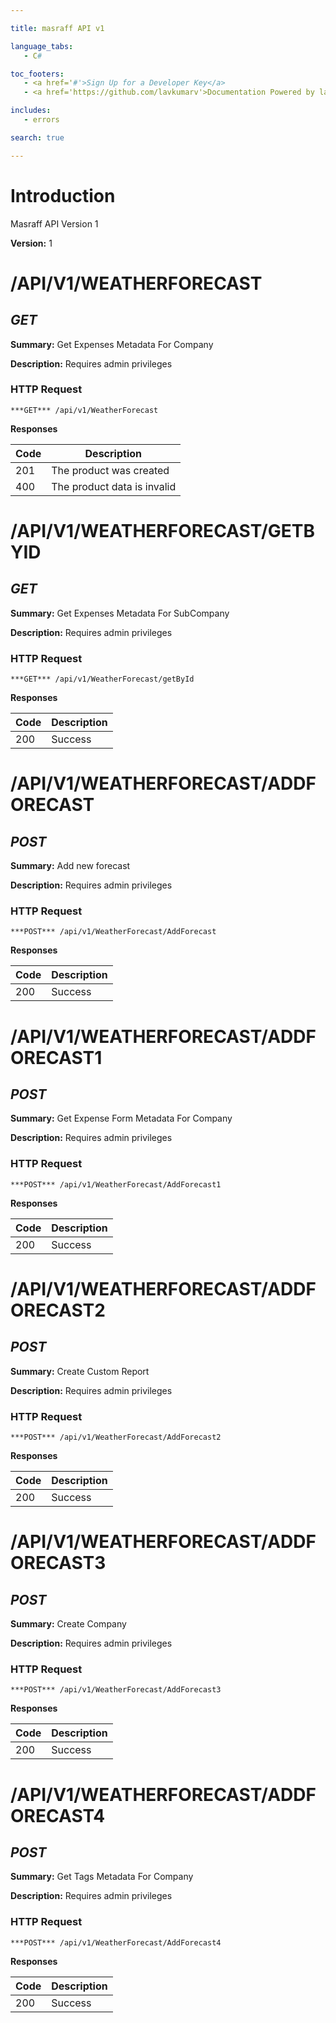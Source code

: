 ```yaml
--- 

title: masraff API v1 

language_tabs: 
   - C# 

toc_footers: 
   - <a href='#'>Sign Up for a Developer Key</a> 
   - <a href='https://github.com/lavkumarv'>Documentation Powered by lav</a> 

includes: 
   - errors 

search: true 

--- 
```


# Introduction 

Masraff API Version 1 

**Version:** 1 

# /API/V1/WEATHERFORECAST
## ***GET*** 

**Summary:** Get Expenses Metadata For Company

**Description:** Requires admin privileges

### HTTP Request 
`***GET*** /api/v1/WeatherForecast` 

**Responses**

| Code | Description |
| ---- | ----------- |
| 201 | The product was created |
| 400 | The product data is invalid |

# /API/V1/WEATHERFORECAST/GETBYID
## ***GET*** 

**Summary:** Get Expenses Metadata For SubCompany

**Description:** Requires admin privileges

### HTTP Request 
`***GET*** /api/v1/WeatherForecast/getById` 

**Responses**

| Code | Description |
| ---- | ----------- |
| 200 | Success |

# /API/V1/WEATHERFORECAST/ADDFORECAST
## ***POST*** 

**Summary:** Add new forecast

**Description:** Requires admin privileges

### HTTP Request 
`***POST*** /api/v1/WeatherForecast/AddForecast` 

**Responses**

| Code | Description |
| ---- | ----------- |
| 200 | Success |

# /API/V1/WEATHERFORECAST/ADDFORECAST1
## ***POST*** 

**Summary:** Get Expense Form Metadata For Company

**Description:** Requires admin privileges

### HTTP Request 
`***POST*** /api/v1/WeatherForecast/AddForecast1` 

**Responses**

| Code | Description |
| ---- | ----------- |
| 200 | Success |

# /API/V1/WEATHERFORECAST/ADDFORECAST2
## ***POST*** 

**Summary:** Create Custom Report

**Description:** Requires admin privileges

### HTTP Request 
`***POST*** /api/v1/WeatherForecast/AddForecast2` 

**Responses**

| Code | Description |
| ---- | ----------- |
| 200 | Success |

# /API/V1/WEATHERFORECAST/ADDFORECAST3
## ***POST*** 

**Summary:** Create Company

**Description:** Requires admin privileges

### HTTP Request 
`***POST*** /api/v1/WeatherForecast/AddForecast3` 

**Responses**

| Code | Description |
| ---- | ----------- |
| 200 | Success |

# /API/V1/WEATHERFORECAST/ADDFORECAST4
## ***POST*** 

**Summary:** Get Tags Metadata For Company

**Description:** Requires admin privileges

### HTTP Request 
`***POST*** /api/v1/WeatherForecast/AddForecast4` 

**Responses**

| Code | Description |
| ---- | ----------- |
| 200 | Success |

<!-- Converted with the swagger-to-slate https://github.com/lavkumarv/swagger-to-slate -->
